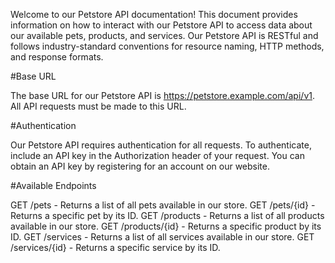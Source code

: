 Welcome to our Petstore API documentation! This document provides information on how to interact with our Petstore API to access data about our available pets, products, and services. Our Petstore API is RESTful and follows industry-standard conventions for resource naming, HTTP methods, and response formats.

#Base URL

The base URL for our Petstore API is https://petstore.example.com/api/v1. All API requests must be made to this URL.

#Authentication

Our Petstore API requires authentication for all requests. To authenticate, include an API key in the Authorization header of your request. You can obtain an API key by registering for an account on our website.

#Available Endpoints

GET /pets - Returns a list of all pets available in our store.
GET /pets/{id} - Returns a specific pet by its ID.
GET /products - Returns a list of all products available in our store.
GET /products/{id} - Returns a specific product by its ID.
GET /services - Returns a list of all services available in our store.
GET /services/{id} - Returns a specific service by its ID.
